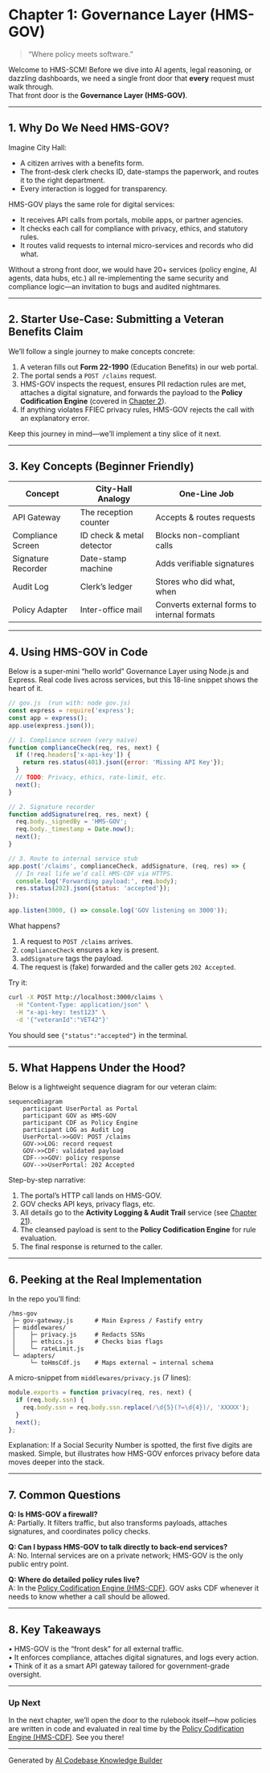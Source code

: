 # Chapter 1: Governance Layer (HMS-GOV)


> “Where policy meets software.”

Welcome to HMS-SCM! Before we dive into AI agents, legal reasoning, or dazzling dashboards, we need a single front door that **every** request must walk through.  
That front door is the **Governance Layer (HMS-GOV)**.

---

## 1. Why Do We Need HMS-GOV?

Imagine City Hall:

* A citizen arrives with a benefits form.  
* The front-desk clerk checks ID, date-stamps the paperwork, and routes it to the right department.  
* Every interaction is logged for transparency.

HMS-GOV plays the same role for digital services:

* It receives API calls from portals, mobile apps, or partner agencies.  
* It checks each call for compliance with privacy, ethics, and statutory rules.  
* It routes valid requests to internal micro-services and records who did what.

Without a strong front door, we would have 20+ services (policy engine, AI agents, data hubs, etc.) all re-implementing the same security and compliance logic—an invitation to bugs and audited nightmares.

---

## 2. Starter Use-Case: Submitting a Veteran Benefits Claim

We’ll follow a single journey to make concepts concrete:

1. A veteran fills out **Form 22-1990** (Education Benefits) in our web portal.  
2. The portal sends a `POST /claims` request.  
3. HMS-GOV inspects the request, ensures PII redaction rules are met, attaches a digital signature, and forwards the payload to the **Policy Codification Engine** (covered in [Chapter 2](02_policy_codification_engine__hms_cdf__.md)).  
4. If anything violates FFIEC privacy rules, HMS-GOV rejects the call with an explanatory error.

Keep this journey in mind—we’ll implement a tiny slice of it next.

---

## 3. Key Concepts (Beginner Friendly)

| Concept | City-Hall Analogy | One-Line Job |
|---------|------------------|--------------|
| API Gateway | The reception counter | Accepts & routes requests |
| Compliance Screen | ID check & metal detector | Blocks non-compliant calls |
| Signature Recorder | Date-stamp machine | Adds verifiable signatures |
| Audit Log | Clerk’s ledger | Stores who did what, when |
| Policy Adapter | Inter-office mail | Converts external forms to internal formats |

---

## 4. Using HMS-GOV in Code

Below is a super-mini “hello world” Governance Layer using Node.js and Express. Real code lives across services, but this 18-line snippet shows the heart of it.

```js
// gov.js  (run with: node gov.js)
const express = require('express');
const app = express();
app.use(express.json());

// 1. Compliance screen (very naive)
function complianceCheck(req, res, next) {
  if (!req.headers['x-api-key']) {
    return res.status(401).json({error: 'Missing API Key'});
  }
  // TODO: Privacy, ethics, rate-limit, etc.
  next();
}

// 2. Signature recorder
function addSignature(req, res, next) {
  req.body._signedBy = 'HMS-GOV';
  req.body._timestamp = Date.now();
  next();
}

// 3. Route to internal service stub
app.post('/claims', complianceCheck, addSignature, (req, res) => {
  // In real life we’d call HMS-CDF via HTTPS.
  console.log('Forwarding payload:', req.body);
  res.status(202).json({status: 'accepted'});
});

app.listen(3000, () => console.log('GOV listening on 3000'));
```

What happens?

1. A request to `POST /claims` arrives.  
2. `complianceCheck` ensures a key is present.  
3. `addSignature` tags the payload.  
4. The request is (fake) forwarded and the caller gets `202 Accepted`.

Try it:

```bash
curl -X POST http://localhost:3000/claims \
  -H "Content-Type: application/json" \
  -H "x-api-key: test123" \
  -d '{"veteranId":"VET42"}'
```

You should see `{"status":"accepted"}` in the terminal.

---

## 5. What Happens Under the Hood?

Below is a lightweight sequence diagram for our veteran claim:

```mermaid
sequenceDiagram
    participant UserPortal as Portal
    participant GOV as HMS-GOV
    participant CDF as Policy Engine
    participant LOG as Audit Log
    UserPortal->>GOV: POST /claims
    GOV->>LOG: record request
    GOV->>CDF: validated payload
    CDF-->>GOV: policy response
    GOV-->>UserPortal: 202 Accepted
```

Step-by-step narrative:

1. The portal’s HTTP call lands on HMS-GOV.  
2. GOV checks API keys, privacy flags, etc.  
3. All details go to the **Activity Logging & Audit Trail** service (see [Chapter 21](21_activity_logging___audit_trail_.md)).  
4. The cleansed payload is sent to the **Policy Codification Engine** for rule evaluation.  
5. The final response is returned to the caller.

---

## 6. Peeking at the Real Implementation

In the repo you’ll find:

```
/hms-gov
 ├─ gov-gateway.js      # Main Express / Fastify entry
 ├─ middlewares/
 │    ├─ privacy.js     # Redacts SSNs
 │    ├─ ethics.js      # Checks bias flags
 │    └─ rateLimit.js
 └─ adapters/
      └─ toHmsCdf.js    # Maps external → internal schema
```

A micro-snippet from `middlewares/privacy.js` (7 lines):

```js
module.exports = function privacy(req, res, next) {
  if (req.body.ssn) {
    req.body.ssn = req.body.ssn.replace(/\d{5}(?=\d{4})/, 'XXXXX');
  }
  next();
};
```

Explanation: If a Social Security Number is spotted, the first five digits are masked. Simple, but illustrates how HMS-GOV enforces privacy before data moves deeper into the stack.

---

## 7. Common Questions

**Q: Is HMS-GOV a firewall?**  
A: Partially. It filters traffic, but also transforms payloads, attaches signatures, and coordinates policy checks.

**Q: Can I bypass HMS-GOV to talk directly to back-end services?**  
A: No. Internal services are on a private network; HMS-GOV is the only public entry point.

**Q: Where do detailed policy rules live?**  
A: In the [Policy Codification Engine (HMS-CDF)](02_policy_codification_engine__hms_cdf__.md). GOV asks CDF whenever it needs to know whether a call should be allowed.

---

## 8. Key Takeaways

• HMS-GOV is the “front desk” for all external traffic.  
• It enforces compliance, attaches digital signatures, and logs every action.  
• Think of it as a smart API gateway tailored for government-grade oversight.

---

### Up Next

In the next chapter, we’ll open the door to the rulebook itself—how policies are written in code and evaluated in real time by the [Policy Codification Engine (HMS-CDF)](02_policy_codification_engine__hms_cdf__.md). See you there!

---

Generated by [AI Codebase Knowledge Builder](https://github.com/The-Pocket/Tutorial-Codebase-Knowledge)